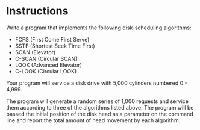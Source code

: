 # Instructions
Write a program that implements the following disk-scheduling algorithms:
- FCFS (First Come First Serve)
- SSTF (Shortest Seek Time First)
- SCAN (Elevator)
- C-SCAN (Circular SCAN)
- LOOK (Advanced Elevator)
- C-LOOK (Circular LOOK)

Your program will service a disk drive with 5,000 cylinders numbered 0 - 4,999.

The program will generate a random series of 1,000 requests and service them according to three of the algorithms listed above. The program will be passed the initial position of the disk head as a parameter on the command line and report the total amount of head movement by each algorithm.